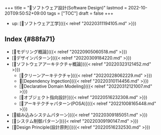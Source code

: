 +++
title = "📂ソフトウェア設計(Software Design)"
lastmod = 2022-10-20T09:50:52+09:00
tags = ["TOC"]
draft = false
+++

-   up: [📁ソフトウェア工学]({{< relref "20220311194105.md" >}})


## Index {#88fa71}

-   [📝モデリング概論]({{< relref "20220905060518.md" >}})
-   [📝デザインパターン]({{< relref "20220309184220.md" >}})
-   [📝ソフトウェアアーキテクチャ概論]({{< relref "20220323121452.md" >}})
    -   [📝クリーンアーキテクチャ]({{< relref "20220228062229.md" >}})
    -   📝[Dependency Ingection]({{< relref "20220310114456.md" >}})
    -   [📝Declarative Domain Modeling]({{< relref "20220312121007.md" >}})
    -   [📝オブジェクト指向設計]({{< relref "20220516232308.md" >}})
    -   [📝アーキテクチャパターン(POSA)]({{< relref "20221008165448.md" >}})
-   [📝組み込みシステムパターン]({{< relref "20220309185051.md" >}})
-   [📝システム制御パターン]({{< relref "20220309190147.md" >}})
-   [📝Design Principle(設計原則)]({{< relref "20220516232530.md" >}})
